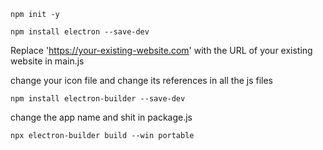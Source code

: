 ```
npm init -y
```

```
npm install electron --save-dev
```

Replace 'https://your-existing-website.com' with the URL of your existing website in main.js

change your icon file and change its references in all the js files

```
npm install electron-builder --save-dev
```

change the app name and shit in package.js

```
npx electron-builder build --win portable
```